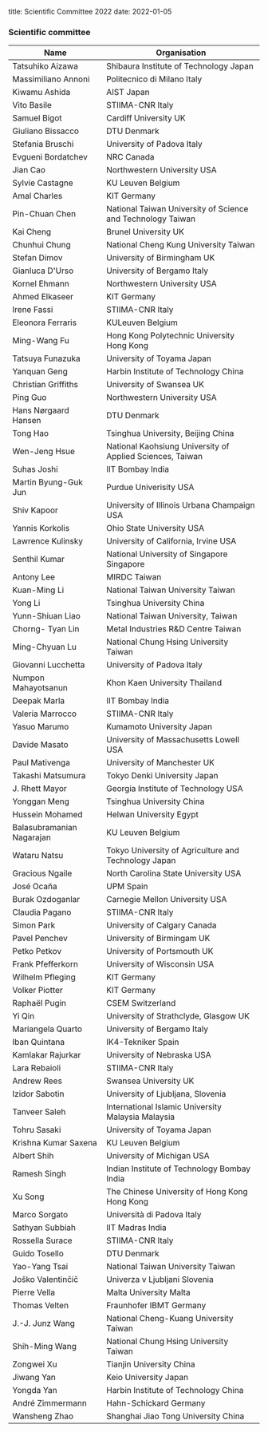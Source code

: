 title: Scientific Committee 2022
date: 2022-01-05

### Scientific committee

| **Name** | **Organisation** |
|--|---|
| Tatsuhiko Aizawa | Shibaura Institute of Technology	Japan |
| Massimiliano	Annoni |	Politecnico di Milano	Italy |
| Kiwamu	Ashida |	AIST	Japan |
| Vito	Basile | STIIMA-CNR	Italy |
| Samuel	Bigot	| Cardiff University	UK |
| Giuliano	Bissacco | 	DTU	Denmark |
| Stefania	Bruschi	| University of Padova	Italy |
| Evgueni	Bordatchev |	NRC	Canada |
| Jian	Cao |	Northwestern University	USA |
| Sylvie	Castagne | KU Leuven	Belgium|
| Amal	Charles	| KIT	Germany |
| Pin-Chuan	Chen |	National Taiwan University of Science and Technology	Taiwan |
| Kai	Cheng |	Brunel University	UK |
| Chunhui	Chung |	National Cheng Kung University	Taiwan |
| Stefan	Dimov | University of Birmingham	UK |
| Gianluca	D'Urso |	University of Bergamo	Italy |
| Kornel	Ehmann |	Northwestern University	USA |
| Ahmed 	Elkaseer |	KIT	Germany |
| Irene	Fassi	| STIIMA-CNR	Italy |
| Eleonora	Ferraris |	KULeuven	Belgium |
| Ming-Wang	Fu	| Hong Kong Polytechnic University	Hong Kong |
| Tatsuya	Funazuka |	University of Toyama	Japan |
| Yanquan	Geng	| Harbin Institute of Technology	China |
| Christian	Griffiths |	University of Swansea	UK |
| Ping	Guo |	Northwestern University	USA |
|Hans Nørgaard	Hansen |	DTU	Denmark |
|Tong	Hao	| Tsinghua University, Beijing	China |
| Wen-Jeng	Hsue	|National Kaohsiung University of Applied Sciences, Taiwan |
|Suhas	Joshi	| IIT Bombay	India |
|Martin Byung-Guk Jun |	Purdue Univerisity	USA |
|Shiv	Kapoor	| University of Illinois Urbana Champaign	USA |
|Yannis	Korkolis	| Ohio State University	USA |
|Lawrence	Kulinsky |	University of California, Irvine	USA |
|Senthil	Kumar |	National University of Singapore	Singapore |
|Antony	Lee |	MIRDC	Taiwan |
|Kuan-Ming	Li | National Taiwan University	Taiwan |
| Yong	Li	| Tsinghua University	China |
| Yunn-Shiuan	Liao |National Taiwan University, Taiwan |
| Chorng- Tyan 	Lin |	Metal Industries R&D Centre	Taiwan |
| Ming-Chyuan	Lu	| National Chung Hsing University	Taiwan |
| Giovanni	Lucchetta |	University of Padova	Italy |
| Numpon	Mahayotsanun	| Khon Kaen University	Thailand |
| Deepak 	Marla |	IIT Bombay	India
| Valeria	Marrocco	| STIIMA-CNR	Italy
| Yasuo	Marumo |	Kumamoto University	Japan |
| Davide	Masato	| University of Massachusetts Lowell 	USA |
| Paul	Mativenga	| University of Manchester	UK |
| Takashi	Matsumura |	Tokyo Denki University	Japan |
| J. Rhett Mayor | Georgia Institute of Technology	USA |
| Yonggan	Meng | Tsinghua University	China |
| Hussein	Mohamed |	Helwan University	Egypt |
| Balasubramanian	Nagarajan |	 KU Leuven Belgium |
| Wataru	Natsu |	Tokyo University of Agriculture and Technology	Japan |
| Gracious	Ngaile |	North Carolina State University	USA |
| José	Ocaña	| UPM	Spain |
| Burak	Ozdoganlar |	Carnegie Mellon University	USA |
| Claudia	Pagano |	STIIMA-CNR	Italy |
| Simon	Park |	University of Calgary	Canada |
| Pavel 	Penchev	| University of Birmingam	UK |
| Petko 	Petkov |	University of Portsmouth	UK |
| Frank	Pfefferkorn |	University of Wisconsin	USA  |
| Wilhelm	Pfleging	| KIT	Germany |
| Volker 	Piotter |	KIT	Germany |
| Raphaël	Pugin |	CSEM	Switzerland |
| Yi	Qin |	University of Strathclyde, Glasgow	UK |
| Mariangela	Quarto|	University of Bergamo	Italy|
| Iban 	Quintana	| IK4-Tekniker	Spain |
| Kamlakar	Rajurkar |	University of Nebraska	USA |
| Lara	Rebaioli |	STIIMA-CNR	Italy |
| Andrew 	Rees	| Swansea University	UK |
| Izidor 	Sabotin |	University of Ljubljana, Slovenia |
| Tanveer	Saleh	| International Islamic University Malaysia	Malaysia |
| Tohru	Sasaki	| University of Toyama	Japan |
| Krishna Kumar	Saxena	|	KU Leuven Belgium |
| Albert	Shih	| University of Michigan	USA |
| Ramesh 	Singh | Indian Institute of Technology Bombay	India |
| Xu Song | The Chinese University of Hong Kong Hong Kong |
| Marco	Sorgato	 | Università di Padova	Italy |
| Sathyan	Subbiah |	IIT Madras	India |
| Rossella	Surace|	STIIMA-CNR	Italy |
| Guido	Tosello |	DTU	Denmark |
| Yao-Yang	Tsai |	National Taiwan University	Taiwan |
| Joško	Valentinčič |	Univerza v Ljubljani	Slovenia |
| Pierre	Vella	| Malta University	Malta |
| Thomas	Velten	 | Fraunhofer IBMT	Germany
| J.-J. Junz	Wang |	National Cheng-Kuang University	Taiwan |
| Shih-Ming Wang | National Chung Hsing University Taiwan |
| Zongwei	Xu	| Tianjin University	China |
| Jiwang	Yan | Keio University	Japan |
| Yongda	Yan |	Harbin Institute of Technology	China |
| André	Zimmermann |	Hahn-Schickard	Germany |
| Wansheng	Zhao |	Shanghai Jiao Tong University	China |






